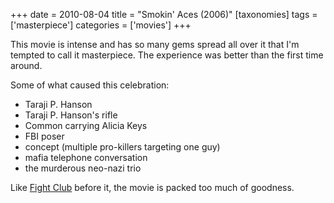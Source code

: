 +++
date = 2010-08-04
title = "Smokin' Aces (2006)"
[taxonomies]
tags = ['masterpiece']
categories = ['movies']
+++

This movie is intense and has so many gems spread all over it that I'm
tempted to call it masterpiece. The experience was better than the first
time around.

Some of what caused this celebration:

-   Taraji P. Hanson
-   Taraji P. Hanson's rifle
-   Common carrying Alicia Keys
-   FBI poser
-   concept (multiple pro-killers targeting one guy)
-   mafia telephone conversation
-   the murderous neo-nazi trio

Like [Fight Club] before it, the movie is packed too much of goodness.

  [Fight Club]: http://tshepang.net/fight-club-1999
